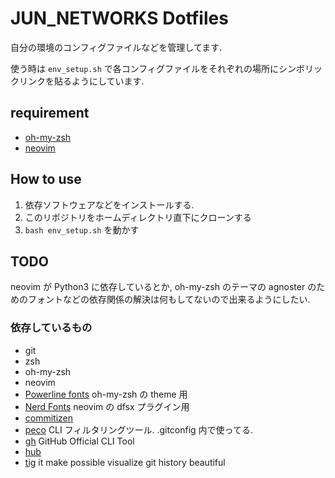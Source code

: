 # JUN_NETWORKS Dotfiles

自分の環境のコンフィグファイルなどを管理してます.

使う時は `env_setup.sh` で各コンフィグファイルをそれぞれの場所にシンボリックリンクを貼るようにしています.

## requirement

- [oh-my-zsh](https://github.com/ohmyzsh/ohmyzsh)
- [neovim](https://github.com/neovim/neovim)

## How to use

1. 依存ソフトウェアなどをインストールする.
2. このリポジトリをホームディレクトリ直下にクローンする
3. `bash env_setup.sh` を動かす

## TODO

neovim が Python3 に依存しているとか, oh-my-zsh のテーマの agnoster のためのフォントなどの依存関係の解決は何もしてないので出来るようにしたい.

### 依存しているもの

- git
- zsh
- oh-my-zsh
- neovim
- [Powerline fonts](https://github.com/powerline/fonts) oh-my-zsh の theme 用
- [Nerd Fonts](https://github.com/ryanoasis/nerd-fonts) neovim の dfsx プラグイン用
- [commitizen](https://github.com/commitizen/cz-cli)
- [peco](https://github.com/peco/peco) CLI フィルタリングツール. .gitconfig 内で使ってる.
- [gh](https://github.com/cli/cli) GitHub Official CLI Tool
- [hub](https://github.com/github/hub)
- [tig](https://github.com/jonas/tig) it make possible visualize git history beautiful
